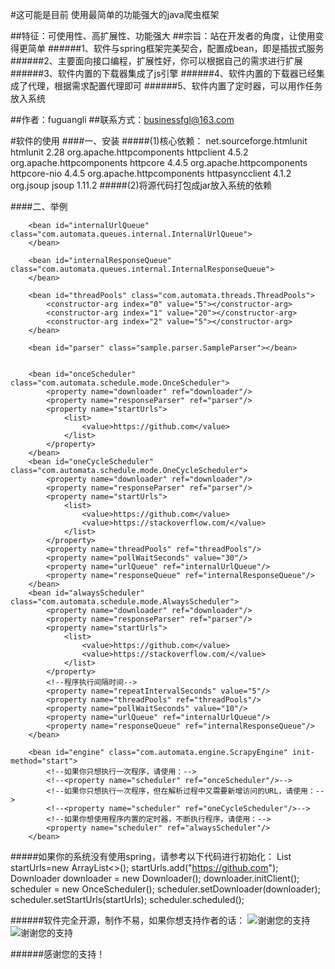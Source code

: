 #这可能是目前 使用最简单的功能强大的java爬虫框架

##特征：可使用性、高扩展性、功能强大
##宗旨：站在开发者的角度，让使用变得更简单
######1、软件与spring框架完美契合，配置成bean，即是插拔式服务
######2、主要面向接口编程，扩展性好，你可以根据自己的需求进行扩展
######3、软件内置的下载器集成了js引擎
######4、软件内置的下载器已经集成了代理，根据需求配置代理即可
######5、软件内置了定时器，可以用作任务放入系统

##作者：fuguangli
##联系方式：businessfgl@163.com

#软件的使用
####一、安装
#####(1)核心依赖：
    <dependency>
                <groupId>net.sourceforge.htmlunit</groupId>
                <artifactId>htmlunit</artifactId>
                <version>2.28</version>
            </dependency>
            <dependency>
                <groupId>org.apache.httpcomponents</groupId>
                <artifactId>httpclient</artifactId>
                <version>4.5.2</version>
            </dependency>
            <dependency>
                <groupId>org.apache.httpcomponents</groupId>
                <artifactId>httpcore</artifactId>
                <version>4.4.5</version>
            </dependency>
            <dependency>
                <groupId>org.apache.httpcomponents</groupId>
                <artifactId>httpcore-nio</artifactId>
                <version>4.4.5</version>
            </dependency>
            <dependency>
                <groupId>org.apache.httpcomponents</groupId>
                <artifactId>httpasyncclient</artifactId>
                <version>4.1.2</version>
            </dependency>
            <dependency>
                <groupId>org.jsoup</groupId>
                <artifactId>jsoup</artifactId>
                <version>1.11.2</version>
            </dependency>
#####(2)将源代码打包成jar放入系统的依赖

####二、举例
    <bean id="downloader" class="com.automata.downloader.Downloader" init-method="initClient">
            <property name="downloaderSelect" value="2"/>
            <property name="timeout" value="10000"/>
            <!--<property name="downloadWares">
                <list>
                    <bean class="sample.downloadwares.HeaderWare"></bean>
                </list>
            </property>-->
            <!--<property name="proxyWare">
                <bean class="com.automata.downwares.ProxyWare">
                    <property name="proxyHost" value=""/>
                    <property name="proxyPort" value=""/>
                    <property name="proxyUser" value=""/>
                    <property name="proxyPass" value=""/>
                </bean>
            </property>-->
        </bean>
    
        <bean id="internalUrlQueue" class="com.automata.queues.internal.InternalUrlQueue">
        </bean>
    
        <bean id="internalResponseQueue" class="com.automata.queues.internal.InternalResponseQueue">
        </bean>
    
        <bean id="threadPools" class="com.automata.threads.ThreadPools">
            <constructor-arg index="0" value="5"></constructor-arg>
            <constructor-arg index="1" value="20"></constructor-arg>
            <constructor-arg index="2" value="5"></constructor-arg>
        </bean>
    
        <bean id="parser" class="sample.parser.SampleParser"></bean>
    
    
        <bean id="onceScheduler" class="com.automata.schedule.mode.OnceScheduler">
            <property name="downloader" ref="downloader"/>
            <property name="responseParser" ref="parser"/>
            <property name="startUrls">
                <list>
                    <value>https://github.com</value>
                </list>
            </property>
        </bean>
        <bean id="oneCycleScheduler" class="com.automata.schedule.mode.OneCycleScheduler">
            <property name="downloader" ref="downloader"/>
            <property name="responseParser" ref="parser"/>
            <property name="startUrls">
                <list>
                    <value>https://github.com</value>
                    <value>https://stackoverflow.com/</value>
                </list>
            </property>
            <property name="threadPools" ref="threadPools"/>
            <property name="pollWaitSeconds" value="30"/>
            <property name="urlQueue" ref="internalUrlQueue"/>
            <property name="responseQueue" ref="internalResponseQueue"/>
        </bean>
        <bean id="alwaysScheduler" class="com.automata.schedule.mode.AlwaysScheduler">
            <property name="downloader" ref="downloader"/>
            <property name="responseParser" ref="parser"/>
            <property name="startUrls">
                <list>
                    <value>https://github.com</value>
                    <value>https://stackoverflow.com/</value>
                </list>
            </property>
            <!--程序执行间隔时间-->
            <property name="repeatIntervalSeconds" value="5"/>
            <property name="threadPools" ref="threadPools"/>
            <property name="pollWaitSeconds" value="10"/>
            <property name="urlQueue" ref="internalUrlQueue"/>
            <property name="responseQueue" ref="internalResponseQueue"/>
        </bean>
    
        <bean id="engine" class="com.automata.engine.ScrapyEngine" init-method="start">
            <!--如果你只想执行一次程序，请使用：-->
            <!--<property name="scheduler" ref="onceScheduler"/>-->
            <!--如果你只想执行一次程序，但在解析过程中又需要新增访问的URL，请使用：-->
            <!--<property name="scheduler" ref="oneCycleScheduler"/>-->
            <!--如果你想使用程序内置的定时器，不断执行程序，请使用：-->
            <property name="scheduler" ref="alwaysScheduler"/>
        </bean>
#####如果你的系统没有使用spring，请参考以下代码进行初始化：
    List<String> startUrls=new ArrayList<>();
    startUrls.add("https://github.com");
    Downloader downloader = new Downloader();
    downloader.initClient();
    scheduler = new OnceScheduler();
    scheduler.setDownloader(downloader);
    scheduler.setStartUrls(startUrls);
    scheduler.scheduled();



######软件完全开源，制作不易，如果你想支持作者的话：
![谢谢您的支持](https://thumbnail0.baidupcs.com/thumbnail/246b699f3q2103e16972c34eec97f4d8?fid=4011447265-250528-978965418075103&rt=pr&sign=FDTAER-DCb740ccc5511e5e8fedcff06b081203-I%2b%2btJJ9uFtWYCgaKa6QNV%2bVnXIA%3d&expires=8h&chkbd=0&chkv=0&dp-logid=8387032185978574825&dp-callid=0&time=1577512800&size=c1280_u720&quality=90&vuk=4011447265&ft=image&autopolicy=1)
![谢谢您的支持](https://thumbnail0.baidupcs.com/thumbnail/10a4a889bp90b18f99d33f0ad1d012ff?fid=4011447265-250528-540442316933461&rt=pr&sign=FDTAER-DCb740ccc5511e5e8fedcff06b081203-BIzIW4%2fFQp%2fptQQqpsDrGeesuWs%3d&expires=8h&chkbd=0&chkv=0&dp-logid=8387256762023794383&dp-callid=0&time=1577516400&size=c1280_u720&quality=90&vuk=4011447265&ft=image&autopolicy=1)

######感谢您的支持！